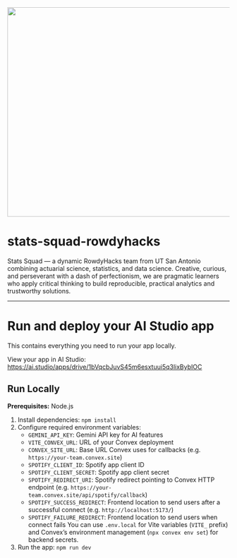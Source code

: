 <div align="center">
  <img width="1200" height="475" alt="GHBanner" src="https://github.com/user-attachments/assets/0aa67016-6eaf-458a-adb2-6e31a0763ed6" />
</div>

# stats-squad-rowdyhacks

Stats Squad — a dynamic RowdyHacks team from UT San Antonio combining actuarial science, statistics, and data science. Creative, curious, and perseverant with a dash of perfectionism, we are pragmatic learners who apply critical thinking to build reproducible, practical analytics and trustworthy solutions.

---

# Run and deploy your AI Studio app

This contains everything you need to run your app locally.

View your app in AI Studio: https://ai.studio/apps/drive/1bVqcbJuvS45m6esxtuui5q3lixBybIOC

## Run Locally

**Prerequisites:** Node.js

1. Install dependencies: `npm install`
2. Configure required environment variables:
   - `GEMINI_API_KEY`: Gemini API key for AI features
   - `VITE_CONVEX_URL`: URL of your Convex deployment
   - `CONVEX_SITE_URL`: Base URL Convex uses for callbacks (e.g. `https://your-team.convex.site`)
   - `SPOTIFY_CLIENT_ID`: Spotify app client ID
   - `SPOTIFY_CLIENT_SECRET`: Spotify app client secret
   - `SPOTIFY_REDIRECT_URI`: Spotify redirect pointing to Convex HTTP endpoint (e.g. `https://your-team.convex.site/api/spotify/callback`)
   - `SPOTIFY_SUCCESS_REDIRECT`: Frontend location to send users after a successful connect (e.g. `http://localhost:5173/`)
   - `SPOTIFY_FAILURE_REDIRECT`: Frontend location to send users when connect fails
   You can use `.env.local` for Vite variables (`VITE_` prefix) and Convex’s environment management (`npx convex env set`) for backend secrets.
3. Run the app: `npm run dev`

